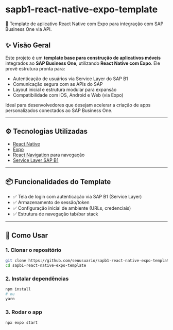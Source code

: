 # sapb1-react-native-expo-template

📱 Template de aplicativo React Native com Expo para integração com SAP Business One via API.

## ✨ Visão Geral

Este projeto é um **template base para construção de aplicativos móveis** integrados ao **SAP Business One**, utilizando **React Native com Expo**. Ele provê estrutura pronta para:

- Autenticação de usuários via Service Layer do SAP B1
- Comunicação segura com as APIs do SAP
- Layout inicial e estrutura modular para expansão
- Compatibilidade com iOS, Android e Web (via Expo)

Ideal para desenvolvedores que desejam acelerar a criação de apps personalizados conectados ao SAP Business One.

---

## ⚙️ Tecnologias Utilizadas

- [React Native](https://reactnative.dev/)
- [Expo](https://expo.dev/)
- [React Navigation](https://reactnavigation.org/) para navegação
- [Service Layer SAP B1]([https://help.sap.com/docs/SAP_BUSINESS_ONE_SERVICE_LAYER](https://help.sap.com/doc/056f69366b5345a386bb8149f1700c19/10.0/en-US/Service%20Layer%20API%20Reference.html))

---

## 📦 Funcionalidades do Template

- ✅ Tela de login com autenticação via SAP B1 (Service Layer)
- ✅ Armazenamento de sessão/token
- ✅ Configuração inicial de ambiente (URLs, credenciais)
- ✅ Estrutura de navegação tab/bar stack

---

## 🔧 Como Usar

### 1. Clonar o repositório

```bash
git clone https://github.com/seuusuario/sapb1-react-native-expo-template.git
cd sapb1-react-native-expo-template
```
### 2. Instalar dependências
```bash
npm install
# ou
yarn
```
### 3. Rodar o app
```bash
npx expo start
```
